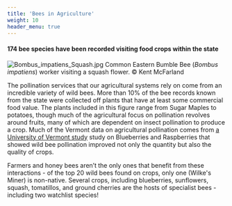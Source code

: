 ```yaml
---
title: 'Bees in Agriculture'
weight: 10
header_menu: true
---
```

<div class="lead">
  <h4>174 bee species have been recorded visiting food crops within the state</h4>
</div>

<div class="row">
  <div class="col-lg-6">
    <img
      src="https://stateofbees.vtatlasoflife.org/images/Bombus_impatiens_Squash.jpg"
      alt="Bombus_impatiens_Squash.jpg"
      title="Common Eastern Bumble Bee (Bombus impatiens) visiting a squash flower."
      >
      <label class="image-caption">Common Eastern Bumble Bee (<i>Bombus impatiens</i>) worker visiting a squash flower. © Kent McFarland</label>
  </div>
  <div class="col-lg-6">
    <p>
    The pollination services that our agricultural systems rely on come from an incredible variety of wild bees. More than 10% of the bee records known from the state were collected off plants that have at least some commercial food value. The plants included in this figure range from Sugar Maples to potatoes, though much of the agricultural focus on pollination revolves around fruits, many of which are dependent on insect pollination to produce a crop. Much of the Vermont data on agricultural pollination comes from <a href="https://www.sciencedirect.com/science/article/abs/pii/S0167880918304419" target="blank_"><u> a University of Vermont study</u></a> study on Blueberries and Raspberries that showed wild bee pollination improved not only the quantity but also the quality of crops.
    </p>
    <p>
    Farmers and honey bees aren’t the only ones that benefit from these interactions - of the top 20 wild bees found on crops, only one (Wilke's Miner) is non-native. Several crops, including blueberries, sunflowers, squash, tomatillos, and ground cherries are the hosts of specialist bees - including two watchlist species!
    </p>
  </div>
</div>
